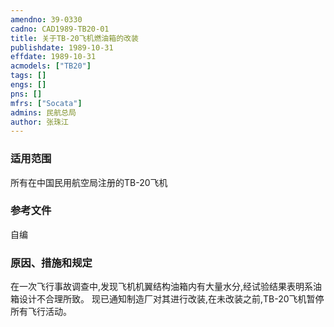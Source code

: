```yaml
---
amendno: 39-0330  
cadno: CAD1989-TB20-01  
title: 关于TB-20飞机燃油箱的改装  
publishdate: 1989-10-31  
effdate: 1989-10-31  
acmodels: ["TB20"]  
tags: []  
engs: []  
pns: []  
mfrs: ["Socata"]  
admins: 民航总局  
author: 张珠江  
---
```

  
### 适用范围  
所有在中国民用航空局注册的TB-20飞机  
  
<!--more-->  
### 参考文件  
  自编  
  
### 原因、措施和规定  

  在一次飞行事故调查中,发现飞机机翼结构油箱内有大量水分,经试验结果表明系油箱设计不合理所致。     现已通知制造厂对其进行改装,在未改装之前,TB-20飞机暂停所有飞行活动。  
